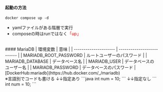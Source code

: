 #### 起動の方法
```
docker compose up -d
```
- yamlファイルがある階層で実行
- composeの時はrunではなく<font color="red">「up」</font>
<br>
#### MariaDB
| 環境変数              | 意味                       | 
| --------------------- | -------------------------- | 
| MARIADB_ROOT_PASSWORD | ルートユーザーのパスワード | 
| MARIADB_DATABASE      | データベース名             | 
| MARIADB_USER          | データベースのユーザー名   | 
| MARIADB_PASSWORD      | データベースのパスワード   | 
[DockerHub:mariadb](https://hub.docker.com/_/mariadb)
<br>
※言語別でコードも書ける
↓↓指定あり
```java
int num = 10;
```
↓↓指定なし
```
int num = 10;
```